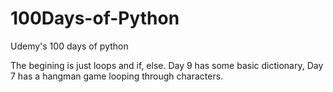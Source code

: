 # 100Days-of-Python
Udemy's 100 days of python


The begining is just loops and if, else.
Day 9 has some basic dictionary, Day 7 has a hangman game looping through characters.
